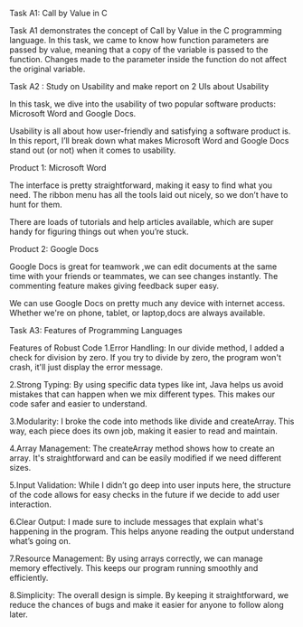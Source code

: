 Task A1: Call by Value in C
 
Task A1 demonstrates the concept of Call by Value in the C programming language.
In this task, we came to know how function parameters are passed by value, meaning that a copy of the variable is passed to the function. 
Changes made to the parameter inside the function do not affect the original variable.

Task A2 : Study on Usability and make report on 2 UIs about Usability

In this task, we dive into the usability of two popular software products:
Microsoft Word and Google Docs. 

Usability is all about how user-friendly and satisfying a software product is. 
In this report, I’ll break down what makes Microsoft Word and Google Docs stand out (or not) when it comes to usability.

Product 1: Microsoft Word
 
The interface is pretty straightforward, making it easy to find what you need. The ribbon menu has all the tools laid out nicely, so we don’t have to hunt for them.
 
There are loads of tutorials and help articles available, which are super handy for figuring things out when you’re stuck.



Product 2: Google Docs
 
Google Docs is great for teamwork ,we can edit documents at the same time with your friends or teammates, we can see changes instantly. The commenting feature makes giving feedback super easy.

We can use Google Docs on pretty much any device with internet access. Whether we're on phone, tablet, or laptop,docs are always available.






Task A3: Features of Programming Languages

Features of Robust Code
1.Error Handling:
In our divide method, I added a check for division by zero. If you try to divide by zero, the program won't crash, it'll just display the error message.

2.Strong Typing:
By using specific data types like int, Java helps us avoid mistakes that can happen when we mix different types. This makes our code safer and easier to understand.

3.Modularity:
I broke the code into methods like divide and createArray. This way, each piece does its own job, making it easier to read and maintain.

4.Array Management:
The createArray method shows how to create an array. It's straightforward and can be easily modified if we need different sizes.

5.Input Validation:
While I didn’t go deep into user inputs here, the structure of the code allows for easy checks in the future if we decide to add user interaction.

6.Clear Output:
I made sure to include messages that explain what's happening in the program. This helps anyone reading the output understand what’s going on.

7.Resource Management:
By using arrays correctly, we can manage memory effectively. This keeps our program running smoothly and efficiently.

8.Simplicity:
The overall design is simple. By keeping it straightforward, we reduce the chances of bugs and make it easier for anyone to follow along later.








